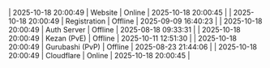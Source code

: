 | 2025-10-18 20:00:49 | Website | Online | 2025-10-18 20:00:45 |
| 2025-10-18 20:00:49 | Registration | Offline | 2025-09-09 16:40:23 |
| 2025-10-18 20:00:49 | Auth Server | Offline | 2025-08-18 09:33:31 |
| 2025-10-18 20:00:49 | Kezan (PvE) | Offline | 2025-10-11 12:51:30 |
| 2025-10-18 20:00:49 | Gurubashi (PvP) | Offline | 2025-08-23 21:44:06 |
| 2025-10-18 20:00:49 | Cloudflare | Online | 2025-10-18 20:00:45 |
